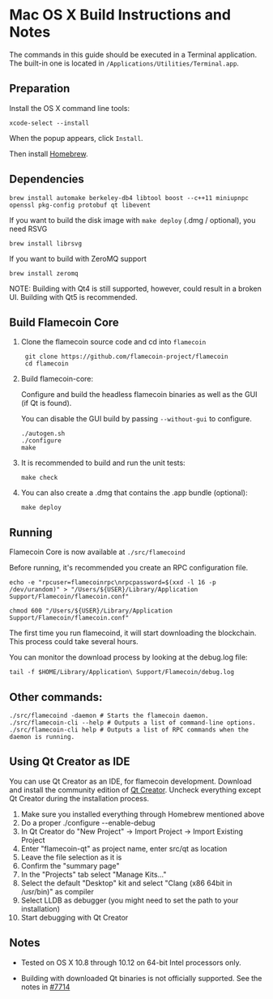 Mac OS X Build Instructions and Notes
====================================
The commands in this guide should be executed in a Terminal application.
The built-in one is located in `/Applications/Utilities/Terminal.app`.

Preparation
-----------
Install the OS X command line tools:

`xcode-select --install`

When the popup appears, click `Install`.

Then install [Homebrew](https://brew.sh).

Dependencies
----------------------

    brew install automake berkeley-db4 libtool boost --c++11 miniupnpc openssl pkg-config protobuf qt libevent

If you want to build the disk image with `make deploy` (.dmg / optional), you need RSVG

    brew install librsvg

If you want to build with ZeroMQ support
    
    brew install zeromq

NOTE: Building with Qt4 is still supported, however, could result in a broken UI. Building with Qt5 is recommended.

Build Flamecoin Core
------------------------

1. Clone the flamecoin source code and cd into `flamecoin`

        git clone https://github.com/flamecoin-project/flamecoin
        cd flamecoin

2.  Build flamecoin-core:

    Configure and build the headless flamecoin binaries as well as the GUI (if Qt is found).

    You can disable the GUI build by passing `--without-gui` to configure.

        ./autogen.sh
        ./configure
        make

3.  It is recommended to build and run the unit tests:

        make check

4.  You can also create a .dmg that contains the .app bundle (optional):

        make deploy

Running
-------

Flamecoin Core is now available at `./src/flamecoind`

Before running, it's recommended you create an RPC configuration file.

    echo -e "rpcuser=flamecoinrpc\nrpcpassword=$(xxd -l 16 -p /dev/urandom)" > "/Users/${USER}/Library/Application Support/Flamecoin/flamecoin.conf"

    chmod 600 "/Users/${USER}/Library/Application Support/Flamecoin/flamecoin.conf"

The first time you run flamecoind, it will start downloading the blockchain. This process could take several hours.

You can monitor the download process by looking at the debug.log file:

    tail -f $HOME/Library/Application\ Support/Flamecoin/debug.log

Other commands:
-------

    ./src/flamecoind -daemon # Starts the flamecoin daemon.
    ./src/flamecoin-cli --help # Outputs a list of command-line options.
    ./src/flamecoin-cli help # Outputs a list of RPC commands when the daemon is running.

Using Qt Creator as IDE
------------------------
You can use Qt Creator as an IDE, for flamecoin development.
Download and install the community edition of [Qt Creator](https://www.qt.io/download/).
Uncheck everything except Qt Creator during the installation process.

1. Make sure you installed everything through Homebrew mentioned above
2. Do a proper ./configure --enable-debug
3. In Qt Creator do "New Project" -> Import Project -> Import Existing Project
4. Enter "flamecoin-qt" as project name, enter src/qt as location
5. Leave the file selection as it is
6. Confirm the "summary page"
7. In the "Projects" tab select "Manage Kits..."
8. Select the default "Desktop" kit and select "Clang (x86 64bit in /usr/bin)" as compiler
9. Select LLDB as debugger (you might need to set the path to your installation)
10. Start debugging with Qt Creator

Notes
-----

* Tested on OS X 10.8 through 10.12 on 64-bit Intel processors only.

* Building with downloaded Qt binaries is not officially supported. See the notes in [#7714](https://github.com/bitcoin/bitcoin/issues/7714)
